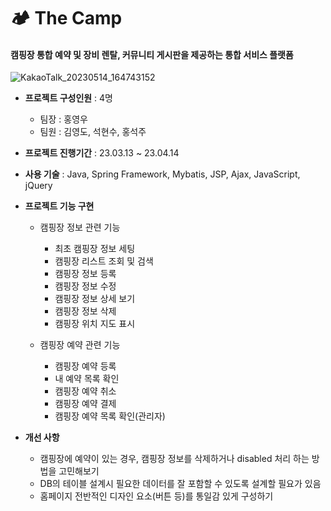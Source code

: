 # 🏕️ The Camp
####  캠핑장 통합 예약 및 장비 렌탈, 커뮤니티 게시판을 제공하는 통합 서비스 플랫폼

![KakaoTalk_20230514_164743152](https://github.com/YU3727/The_Camp/assets/121842745/cd675903-e8e0-4bb3-9c49-281161c90d68)


* __프로젝트 구성인원__ : 4명
  * 팀장 : 홍영우
  * 팀원 : 김영도, 석현수, 홍석주

* __프로젝트 진행기간__ : 23.03.13 ~ 23.04.14

* __사용 기술__ : Java, Spring Framework, Mybatis, JSP, Ajax, JavaScript, jQuery

* __프로젝트 기능 구현__
  * 캠핑장 정보 관련 기능
    * 최초 캠핑장 정보 세팅
    * 캠핑장 리스트 조회 및 검색
    * 캠핑장 정보 등록
    * 캠핑장 정보 수정
    * 캠핑장 정보 상세 보기
    * 캠핑장 정보 삭제
    * 캠핑장 위치 지도 표시

  * 캠핑장 예약 관련 기능
    * 캠핑장 예약 등록
    * 내 예약 목록 확인
    * 캠핑장 예약 취소
    * 캠핑장 예약 결제
    * 캠핑장 예약 목록 확인(관리자)

* __개선 사항__
  * 캠핑장에 예약이 있는 경우, 캠핑장 정보를 삭제하거나 disabled 처리 하는 방법을 고민해보기
  * DB의 테이블 설계시 필요한 데이터를 잘 포함할 수 있도록 설계할 필요가 있음
  * 홈페이지 전반적인 디자인 요소(버튼 등)를 통일감 있게 구성하기


